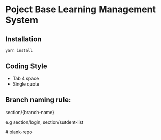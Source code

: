 <h1>Poject Base Learning Management System</h1>

<h2>Installation</h2>
<code>yarn install</code>

<h2>Coding Style</h2>
<ul>
    <li>Tab 4 space</li>
    <li>Single quote</li>
</ul>

<h2>Branch naming rule:</h2>
<p>section/{branch-name}</p>
<p>e.g section/login, section/sutdent-list</p>
# blank-repo
